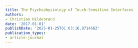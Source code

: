 ```yaml
---
title: The Psychophysiology of Touch-Sensitive Interfaces
authors:
- Christian Hildebrand
date: '2017-01-01'
publishDate: '2025-01-25T01:03:16.871466Z'
publication_types:
- article-journal
---
```

